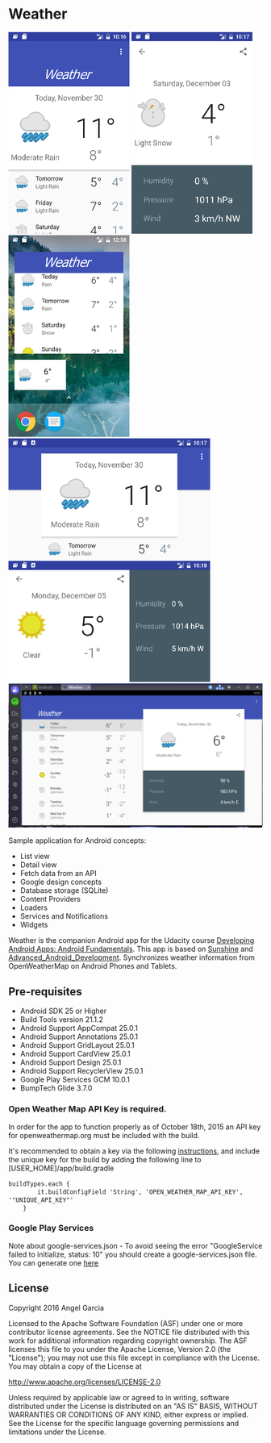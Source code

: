 Weather
========

![alt tag](https://github.com/an-garcia/Weather/blob/master/readmeImages/Screenshot_1480565804.png)
![alt tag](https://github.com/an-garcia/Weather/blob/master/readmeImages/Screenshot_1480565868.png)
![alt tag](https://github.com/an-garcia/Weather/blob/master/readmeImages/Screenshot_1480618685.png)
![alt tag](https://github.com/an-garcia/Weather/blob/master/readmeImages/Screenshot_1480565881.png)
![alt tag](https://github.com/an-garcia/Weather/blob/master/readmeImages/Screenshot_1480565890.png)
![alt tag](https://github.com/an-garcia/Weather/blob/master/readmeImages/final_bstSnapshot_32292.png)

Sample application for Android concepts:
- List view
- Detail view
- Fetch data from an API
- Google design concepts
- Database storage (SQLite)
- Content Providers
- Loaders
- Services and Notifications
- Widgets
 
Weather is the companion Android app for the Udacity course [Developing Android Apps: Android Fundamentals](https://www.udacity.com/course/ud853).
This app is based on [Sunshine](https://github.com/udacity/Sunshine) and [Advanced_Android_Development](https://github.com/udacity/Advanced_Android_Development/).
Synchronizes weather information from OpenWeatherMap on Android Phones and Tablets.


Pre-requisites
--------------
- Android SDK 25 or Higher
- Build Tools version 21.1.2
- Android Support AppCompat 25.0.1
- Android Support Annotations 25.0.1
- Android Support GridLayout 25.0.1
- Android Support CardView 25.0.1
- Android Support Design 25.0.1
- Android Support RecyclerView 25.0.1
- Google Play Services GCM 10.0.1
- BumpTech Glide 3.7.0

### Open Weather Map API Key is required.

In order for the app to function properly as of October 18th, 2015 an API key for openweathermap.org must be included with the build.

It's recommended to obtain a key via the following [instructions](http://openweathermap.org/appid#use), and include the unique key for the build by adding the following line to [USER_HOME]/app/build.gradle

```
buildTypes.each {
        it.buildConfigField 'String', 'OPEN_WEATHER_MAP_API_KEY', '"UNIQUE_API_KEY"'
    }
```

### Google Play Services

Note about google-services.json - To avoid seeing the error "GoogleService failed to initialize, status: 10" you should create a google-services.json file.
You can generate one [here](https://developers.google.com/mobile/add?platform=android)



License
-------
Copyright 2016 Angel Garcia

Licensed to the Apache Software Foundation (ASF) under one or more contributor
license agreements.  See the NOTICE file distributed with this work for
additional information regarding copyright ownership.  The ASF licenses this
file to you under the Apache License, Version 2.0 (the "License"); you may not
use this file except in compliance with the License.  You may obtain a copy of
the License at

http://www.apache.org/licenses/LICENSE-2.0

Unless required by applicable law or agreed to in writing, software
distributed under the License is distributed on an "AS IS" BASIS, WITHOUT
WARRANTIES OR CONDITIONS OF ANY KIND, either express or implied.  See the
License for the specific language governing permissions and limitations under
the License.

